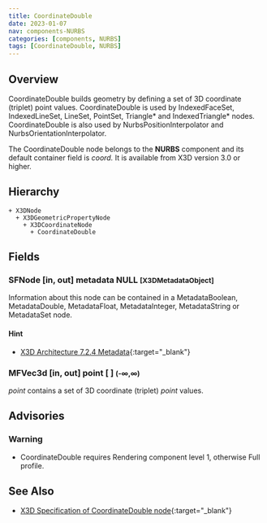 ```yaml
---
title: CoordinateDouble
date: 2023-01-07
nav: components-NURBS
categories: [components, NURBS]
tags: [CoordinateDouble, NURBS]
---
```

<style>
.post h3 {
  word-spacing: 0.2em;
}
</style>

## Overview

CoordinateDouble builds geometry by defining a set of 3D coordinate (triplet) point values. CoordinateDouble is used by IndexedFaceSet, IndexedLineSet, LineSet, PointSet, Triangle* and IndexedTriangle* nodes. CoordinateDouble is also used by NurbsPositionInterpolator and NurbsOrientationInterpolator.

The CoordinateDouble node belongs to the **NURBS** component and its default container field is *coord.* It is available from X3D version 3.0 or higher.

## Hierarchy

```
+ X3DNode
  + X3DGeometricPropertyNode
    + X3DCoordinateNode
      + CoordinateDouble
```

## Fields

### SFNode [in, out] **metadata** NULL <small>[X3DMetadataObject]</small>

Information about this node can be contained in a MetadataBoolean, MetadataDouble, MetadataFloat, MetadataInteger, MetadataString or MetadataSet node.

#### Hint

- [X3D Architecture 7.2.4 Metadata](https://www.web3d.org/specifications/X3Dv4Draft/ISO-IEC19775-1v4-CD1/Part01/components/core.html#Metadata){:target="_blank"}

### MFVec3d [in, out] **point** [ ] <small>(-∞,∞)</small>

*point* contains a set of 3D coordinate (triplet) *point* values.

## Advisories

### Warning

- CoordinateDouble requires Rendering component level 1, otherwise Full profile.

## See Also

- [X3D Specification of CoordinateDouble node](https://www.web3d.org/documents/specifications/19775-1/V4.0/Part01/components/nurbs.html#CoordinateDouble){:target="_blank"}
